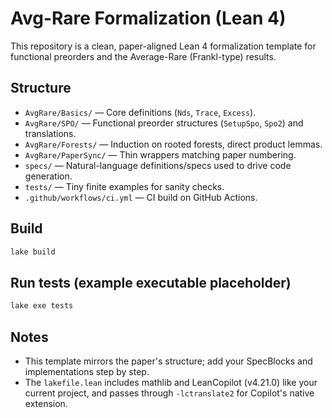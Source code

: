 # Avg-Rare Formalization (Lean 4)

This repository is a clean, paper-aligned Lean 4 formalization template
for functional preorders and the Average-Rare (Frankl-type) results.

## Structure
- `AvgRare/Basics/` — Core definitions (`Nds`, `Trace`, `Excess`).
- `AvgRare/SPO/` — Functional preorder structures (`SetupSpo`, `Spo2`) and translations.
- `AvgRare/Forests/` — Induction on rooted forests, direct product lemmas.
- `AvgRare/PaperSync/` — Thin wrappers matching paper numbering.
- `specs/` — Natural-language definitions/specs used to drive code generation.
- `tests/` — Tiny finite examples for sanity checks.
- `.github/workflows/ci.yml` — CI build on GitHub Actions.

## Build
```bash
lake build
```

## Run tests (example executable placeholder)
```bash
lake exe tests
```

## Notes
- This template mirrors the paper's structure; add your SpecBlocks and implementations step by step.
- The `lakefile.lean` includes mathlib and LeanCopilot (v4.21.0) like your current project,
  and passes through `-lctranslate2` for Copilot's native extension.
